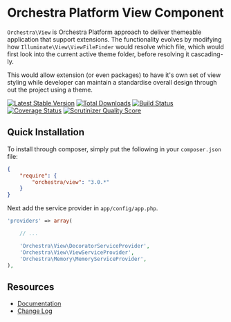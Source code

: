 Orchestra Platform View Component
==============

`Orchestra\View` is Orchestra Platform approach to deliver themeable application that support extensions. The functionality evolves by modifying how `Illuminate\View\ViewFileFinder` would resolve which file, which would first look into the current active theme folder, before resolving it cascading-ly.

This would allow extension (or even packages) to have it's own set of view styling while developer can maintain a standardise overall design through out the project using a theme.

[![Latest Stable Version](https://poser.pugx.org/orchestra/view/v/stable.png)](https://packagist.org/packages/orchestra/view)
[![Total Downloads](https://poser.pugx.org/orchestra/view/downloads.png)](https://packagist.org/packages/orchestra/view)
[![Build Status](https://travis-ci.org/orchestral/view.svg?branch=master)](https://travis-ci.org/orchestral/view)
[![Coverage Status](https://coveralls.io/repos/orchestral/view/badge.png?branch=master)](https://coveralls.io/r/orchestral/view?branch=master)
[![Scrutinizer Quality Score](https://scrutinizer-ci.com/g/orchestral/view/badges/quality-score.png?b=master)](https://scrutinizer-ci.com/g/orchestral/view/)

## Quick Installation

To install through composer, simply put the following in your `composer.json` file:

```json
{
	"require": {
		"orchestra/view": "3.0.*"
	}
}
```

Next add the service provider in `app/config/app.php`.

```php
'providers' => array(

	// ...

	'Orchestra\View\DecoratorServiceProvider',
	'Orchestra\View\ViewServiceProvider',
	'Orchestra\Memory\MemoryServiceProvider',
),
```

## Resources

* [Documentation](http://orchestraplatform.com/docs/latest/components/view)
* [Change Log](http://orchestraplatform.com/docs/latest/components/view/changes#v3-0)
